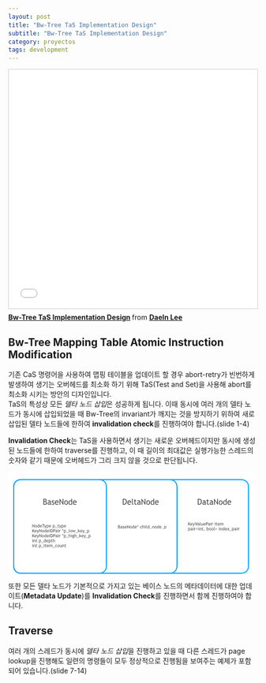```yaml
---
layout: post
title: "Bw-Tree TaS Implementation Design"
subtitle: "Bw-Tree TaS Implementation Design"
category: proyectos
tags: development
---
```


<iframe src="//www.slideshare.net/slideshow/embed_code/key/1teMIXPcYLNpfd" width="595" height="485" frameborder="0" marginwidth="0" marginheight="0" scrolling="no" style="border:1px solid #CCC; border-width:1px; margin-bottom:5px; max-width: 100%;" allowfullscreen> </iframe> <div style="margin-bottom:5px"> <strong> <a href="//www.slideshare.net/ssuser42682f/bwtree-tas-implementation-design-146409732" title="Bw-Tree TaS Implementation Design" target="_blank">Bw-Tree TaS Implementation Design</a> </strong> from <strong><a href="https://www.slideshare.net/ssuser42682f" target="_blank">DaeIn Lee</a></strong> </div>

<!--more-->

## Bw-Tree Mapping Table Atomic Instruction Modification

기존 CaS 명령어을 사용하여 맵핑 테이블을 업데이트 할 경우 abort-retry가 빈번하게 발생하여 생기는 오버헤드를 최소화 하기 위해 TaS(Test and Set)을 사용해 abort를 최소화 시키는 방안의 디자인입니다.<br>
TaS의 특성상 모든 *델타 노드 삽입*은 성공하게 됩니다. 이때 동시에 여러 개의 델타 노드가 동시에 삽입되었을 때 Bw-Tree의 invariant가 깨지는 것을 방지하기 위하여 새로 삽입된 델타 노드들에 한하여 **invalidation check**를 진행하여야 합니다.(slide 1-4)<br>

**Invalidation Check**는 TaS을 사용하면서 생기는 새로운 오버헤드이지만 동시에 생성된 노드들에 한하여 traverse를 진행하고, 이 때 길이의 최대값은 실행가능한 스레드의 숫자와 같기 때문에 오버헤드가 그리 크지 않을 것으로 판단됩니다.<br>

![Delta Node](/assets/img/2019-05-18/delta_node.png)<br>
또한 모든 델타 노드가 기본적으로 가지고 있는 베이스 노드의 메타데이터에 대한 업데이트(**Metadata Update**)를 **Invalidation Check**를 진행하면서 함께 진행하여야 합니다.

## Traverse

여러 개의 스레드가 동시에 *델타 노드 삽입*을 진행하고 있을 때 다른 스레드가 page lookup을 진행해도 일련의 명령들이 모두 정상적으로 진행됨을 보여주는 예제가 포함되어 있습니다.(slide 7-14)
